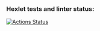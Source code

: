 ### Hexlet tests and linter status:
[![Actions Status](https://github.com/Vlad-Code/frontend-project-11/workflows/hexlet-check/badge.svg)](https://github.com/Vlad-Code/frontend-project-11/actions)